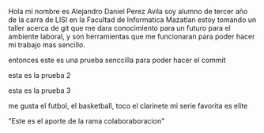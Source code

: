 Hola mi nombre es Alejandro Daniel Perez Avila soy alumno de tercer año de la carra de LISI en la Facultad de Informatica Mazatlan
estoy tomando un taller acerca de git que me dara conocimiento para un futuro para el ambiente laboral, y son herramientas que me funcionaran
para poder hacer mi trabajo mas sencillo.

entonces este es una prueba senccilla para poder hacer el commit

esta es la prueba 2

esta es la prueba 3

me gusta el futbol, el basketball, toco el clarinete
mi serie favorita es elite


"Este es el aporte de la rama colaboraboracion"
